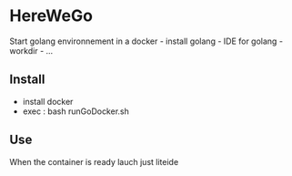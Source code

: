 # HereWeGo
Start golang environnement in a docker - install golang - IDE for golang - workdir - ...

## Install
- install docker
- exec : bash runGoDocker.sh

## Use
When the container is ready lauch just liteide



